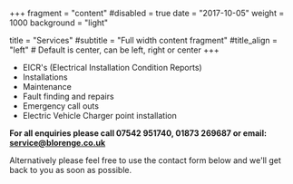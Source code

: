 +++
fragment = "content"
#disabled = true
date = "2017-10-05"
weight = 1000
background = "light"

title = "Services"
#subtitle = "Full width content fragment"
#title_align = "left" # Default is center, can be left, right or center
+++


 - EICR's (Electrical Installation Condition Reports)
 - Installations
 - Maintenance
 - Fault finding and repairs
 - Emergency call outs
 - Electric Vehicle Charger point installation

**For all enquiries please call 07542 951740, 01873 269687 or email: service@blorenge.co.uk**

Alternatively please feel free to use the contact form below and we'll get back to you as soon as possible.
